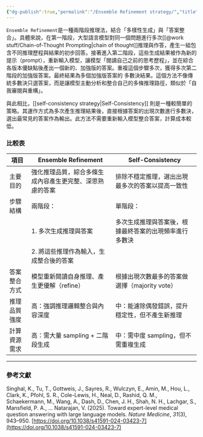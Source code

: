```yaml
---
{"dg-publish":true,"permalink":"/Ensemble Refinement strategy/","title":"Ensemble Refinement strategy","tags":["chatgpt","LLMAI","ai","prompt"],"created":"2025-05-02T16:11","updated":"2025-05-06T10:57"}
---
```


`Ensemble Refinement`是一種兩階段推理法，結合「多樣性生成」與「答案整合」。具體來說，在第一階段，大型語言模型對同一個問題進行多次[[@work stuff/Chain-of-Thought Prompting\|chain of thought]]推理與作答，產生一組包含不同推理歷程與結果的初步回答。接著進入第二階段，這些生成結果被作為新的提示（prompt），重新輸入模型，讓模型「閱讀自己之前的思考歷程」，並在綜合各版本優缺點後產出一個新的、加強版的答案。重複這個步驟多次，獲得多次第二階段的加強版答案。最終結果為多個加強版答案的 多數決結果。這個方法不像傳統多數決只選答案，而是讓模型主動分析和整合自己的多條推理路徑，類似於「自我審閱與重構」。

與此相比，[[self-consistency strategy\|Self-Consistency]] 則是一種較簡單的策略。其運作方式為多次產生推理結果後，直接根據答案的出現次數進行多數決，選出最常見的答案作為輸出。此方法不需要重新輸入模型整合答案，計算成本較低。

### 比較表

| 項目     | Ensemble Refinement          | Self-Consistency              |
| ------ | ---------------------------- | ----------------------------- |
| 主要目的   | 強化推理品質，綜合多條生成內容產生更完整、深思熟慮的答案 | 排除不穩定推理，選出出現最多次的答案以提高一致性      |
| 步驟結構   | 兩階段：                         | 單階段：                          |
|        | 1. 多次生成推理與答案                 | 多次生成推理與答案後，根據最終答案的出現頻率進行多數決   |
|        | 2. 將這些推理作為輸入，生成整合後的答案        |                               |
| 答案整合方式 | 模型重新閱讀自身推理、產生更優解（refine）     | 根據出現次數最多的答案做選擇（majority vote） |
| 推理品質強度 | 高：強調推理邏輯整合與內容深度              | 中：能濾除偶發錯誤，提升穩定性，但不產生新推理       |
| 計算資源需求 | 高：需大量 sampling + 二階段生成       | 中：需中度 sampling，但不需重複生成        |


---

### 參考文獻

Singhal, K., Tu, T., Gottweis, J., Sayres, R., Wulczyn, E., Amin, M., Hou, L., Clark, K., Pfohl, S. R., Cole-Lewis, H., Neal, D., Rashid, Q. M., Schaekermann, M., Wang, A., Dash, D., Chen, J. H., Shah, N. H., Lachgar, S., Mansfield, P. A., … Natarajan, V. (2025). Toward expert-level medical question answering with large language models. _Nature Medicine_, _31_(3), 943–950. [https://doi.org/10.1038/s41591-024-03423-7](https://doi.org/10.1038/s41591-024-03423-7)